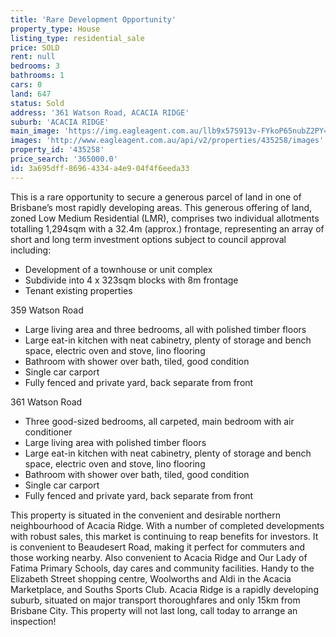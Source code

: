 ```yaml
---
title: 'Rare Development Opportunity'
property_type: House
listing_type: residential_sale
price: SOLD
rent: null
bedrooms: 3
bathrooms: 1
cars: 0
land: 647
status: Sold
address: '361 Watson Road, ACACIA RIDGE'
suburb: 'ACACIA RIDGE'
main_image: 'https://img.eagleagent.com.au/llb9x57S913v-FYkoP65nubZ2PY=/1280x854/smart/https://s3-us-west-2.amazonaws.com/eagleagent-orig/images/6822344/130469014-image-M.jpg'
images: 'http://www.eagleagent.com.au/api/v2/properties/435258/images'
property_id: '435258'
price_search: '365000.0'
id: 3a695dff-8696-4334-a4e9-04f4f6eeda33
---
```

This is a rare opportunity to secure a generous parcel of land in one of Brisbane’s most rapidly developing areas. This generous offering of land, zoned Low Medium Residential (LMR), comprises two individual allotments totalling 1,294sqm with a 32.4m (approx.) frontage, representing an array of short and long term investment options subject to council approval including:

*  Development of a townhouse or unit complex
*  Subdivide into 4 x 323sqm blocks with 8m frontage
*  Tenant existing properties

359 Watson Road

*  Large living area and three bedrooms, all with polished timber floors
*  Large eat-in kitchen with neat cabinetry, plenty of storage and bench space, electric oven and stove, lino flooring
*  Bathroom with shower over bath, tiled, good condition
*  Single car carport
*  Fully fenced and private yard, back separate from front

361 Watson Road

*  Three good-sized bedrooms, all carpeted, main bedroom with air conditioner
*  Large living area with polished timber floors
*  Large eat-in kitchen with neat cabinetry, plenty of storage and bench space, electric oven and stove, lino flooring
*  Bathroom with shower over bath, tiled, good condition
*  Single car carport
*  Fully fenced and private yard, back separate from front

This property is situated in the convenient and desirable northern neighbourhood of Acacia Ridge. With a number of completed developments with robust sales, this market is continuing to reap benefits for investors. It is convenient to Beaudesert Road, making it perfect for commuters and those working nearby. Also convenient to Acacia Ridge and Our Lady of Fatima Primary Schools, day cares and community facilities. Handy to the Elizabeth Street shopping centre, Woolworths and Aldi in the Acacia Marketplace, and Souths Sports Club. Acacia Ridge is a rapidly developing suburb, situated on major transport thoroughfares and only 15km from Brisbane City. This property will not last long, call today to arrange an inspection!
